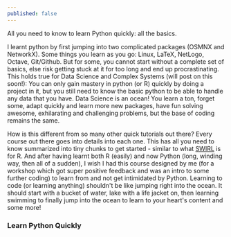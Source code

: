 ```yaml
---
published: false
---
```

All you need to know to learn Python quickly: all the basics.

I learnt python by first jumping into two complicated packages (OSMNX and NetworkX). Some things you learn as you go: Linux, LaTeX, NetLogo, Octave, Git/Github. But for some, you cannot start without a complete set of basics, else risk getting stuck at it for too long and end up procrastinating. This holds true for Data Science and Complex Systems (will post on this soon!): You can only gain mastery in python (or R) quickly by doing a project in it, but you still need to know the basic python to be able to handle any data that you have. Data Science is an ocean! You learn a ton, forget some, adapt quickly and learn more new packages, have fun solving awesome, exhilarating and challenging problems, but the base of coding remains the same.

How is this different from so many other quick tutorials out there? Every course out there goes into details into each one. This has all you need to know summarized into tiny chunks to get started - similar to what [SWIRL](https://swirlstats.com/) is for R. And after having learnt both R (easily) and now Python (long, winding way, then all of a sudden), I wish I had this course designed by me (for a workshop which got super positive feedback and was an intro to some further coding) to learn from and not get intimidated by Python. Learning to code (or learning anything) shouldn't be like jumping right into the ocean. It should start with a bucket of water, lake with a life jacket on, then learning swimming to finally jump into the ocean to learn to your heart's content and some more! 

### Learn Python Quickly 








